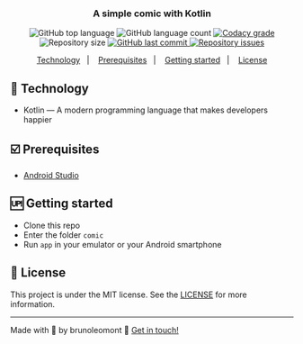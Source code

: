 <h3 align="center">
	A simple comic with Kotlin
</h3>
<p align="center">
  <img alt="GitHub top language" src="https://img.shields.io/github/languages/top/brunoleomont/comic.svg">
  
  <img alt="GitHub language count" src="https://img.shields.io/github/languages/count/brunoleomont/comic.svg">
  
  <a href="https://www.codacy.com/app/brunoleomont/comic?utm_source=github.com&amp;utm_medium=referral&amp;utm_content=brunoleomont/comic&amp;utm_campaign=Badge_Grade">
    <img alt="Codacy grade" src="https://img.shields.io/codacy/grade/70c8e79c83b442278f6c276ebf117ae4.svg">
  </a>

  
  <img alt="Repository size" src="https://img.shields.io/github/repo-size/brunoleomont/comic.svg">
  <a href="https://github.com/brunoleomont/comic/commits/master">
    <img alt="GitHub last commit" src="https://img.shields.io/github/last-commit/brunoleomont/comic.svg">
  </a>
  
  <a href="https://github.com/brunoleomont/comic/issues">
    <img alt="Repository issues" src="https://img.shields.io/github/issues/brunoleomont/comic.svg">
  </a>
</p>

<p align="center">
<a href="#rocket-technology">Technology</a>&nbsp;&nbsp;&nbsp;|&nbsp;&nbsp;&nbsp;
  <a href="#ballot_box_with_check-prerequisites">Prerequisites</a>&nbsp;&nbsp;&nbsp;|&nbsp;&nbsp;&nbsp;
    <a href="#up-getting-started">Getting started</a>&nbsp;&nbsp;&nbsp;|&nbsp;&nbsp;&nbsp;
  <a href="#memo-license">License</a>
</p>

## [](#technology):rocket: Technology
-  Kotlin — A modern programming language that makes developers happier

## [](#prerequisites):ballot_box_with_check: Prerequisites
-   [Android Studio](https://developer.android.com/studio)

## [](#getting-started):up: Getting started

-  Clone this repo
-  Enter the folder `comic`
-  Run `app` in your emulator or your Android smartphone

## [](#license):memo: License
This project is under the MIT license. See the [LICENSE](https://github.com/brunoleomont/comic/blob/master/LICENSE) for more information.

----------

Made with :blue_heart: by brunoleomont  👋  [Get in touch!](https://www.linkedin.com/in/brunoleomont/)
